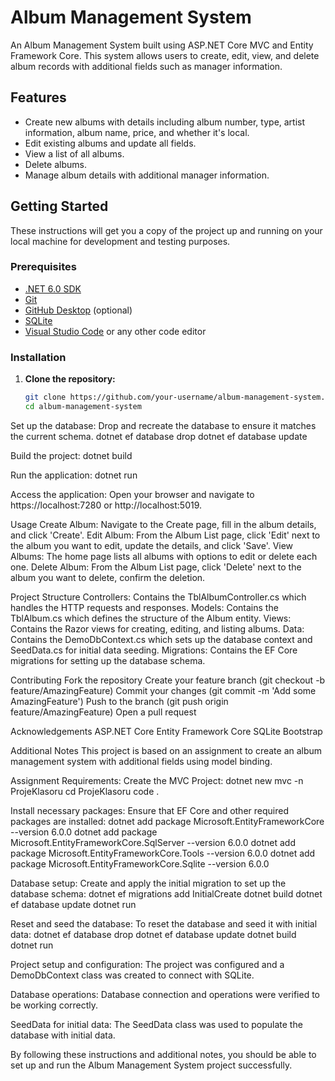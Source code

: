 # Album Management System

An Album Management System built using ASP.NET Core MVC and Entity Framework Core. This system allows users to create, edit, view, and delete album records with additional fields such as manager information.

## Features

- Create new albums with details including album number, type, artist information, album name, price, and whether it's local.
- Edit existing albums and update all fields.
- View a list of all albums.
- Delete albums.
- Manage album details with additional manager information.

## Getting Started

These instructions will get you a copy of the project up and running on your local machine for development and testing purposes.

### Prerequisites
- [.NET 6.0 SDK](https://dotnet.microsoft.com/download/dotnet/6.0)
- [Git](https://git-scm.com/)
- [GitHub Desktop](https://desktop.github.com/) (optional)
- [SQLite](https://www.sqlite.org/download.html)
- [Visual Studio Code](https://code.visualstudio.com/) or any other code editor


### Installation

1. **Clone the repository:**

   ```bash
   git clone https://github.com/your-username/album-management-system.git
   cd album-management-system


Set up the database:
Drop and recreate the database to ensure it matches the current schema.
dotnet ef database drop
dotnet ef database update

Build the project:
dotnet build

Run the application:
dotnet run

Access the application:
Open your browser and navigate to https://localhost:7280 or http://localhost:5019.


Usage
Create Album: Navigate to the Create page, fill in the album details, and click 'Create'.
Edit Album: From the Album List page, click 'Edit' next to the album you want to edit, update the details, and click 'Save'.
View Albums: The home page lists all albums with options to edit or delete each one.
Delete Album: From the Album List page, click 'Delete' next to the album you want to delete, confirm the deletion.

Project Structure
Controllers: Contains the TblAlbumController.cs which handles the HTTP requests and responses.
Models: Contains the TblAlbum.cs which defines the structure of the Album entity.
Views: Contains the Razor views for creating, editing, and listing albums.
Data: Contains the DemoDbContext.cs which sets up the database context and SeedData.cs for initial data seeding.
Migrations: Contains the EF Core migrations for setting up the database schema.

Contributing
Fork the repository
Create your feature branch (git checkout -b feature/AmazingFeature)
Commit your changes (git commit -m 'Add some AmazingFeature')
Push to the branch (git push origin feature/AmazingFeature)
Open a pull request

Acknowledgements
ASP.NET Core
Entity Framework Core
SQLite
Bootstrap

Additional Notes
This project is based on an assignment to create an album management system with additional fields using model binding.

Assignment Requirements:
Create the MVC Project:
dotnet new mvc -n ProjeKlasoru
cd ProjeKlasoru
code .

Install necessary packages:
Ensure that EF Core and other required packages are installed:
dotnet add package Microsoft.EntityFrameworkCore --version 6.0.0
dotnet add package Microsoft.EntityFrameworkCore.SqlServer --version 6.0.0
dotnet add package Microsoft.EntityFrameworkCore.Tools --version 6.0.0
dotnet add package Microsoft.EntityFrameworkCore.Sqlite --version 6.0.0

Database setup:
Create and apply the initial migration to set up the database schema:
dotnet ef migrations add InitialCreate
dotnet build 
dotnet ef database update 
dotnet run

Reset and seed the database:
To reset the database and seed it with initial data:
dotnet ef database drop
dotnet ef database update
dotnet build
dotnet run

Project setup and configuration:
The project was configured and a DemoDbContext class was created to connect with SQLite.

Database operations:
Database connection and operations were verified to be working correctly.

SeedData for initial data:
The SeedData class was used to populate the database with initial data.


By following these instructions and additional notes, you should be able to set up and run the Album Management System project successfully.















